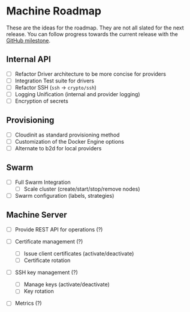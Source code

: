 # Machine Roadmap

These are the ideas for the roadmap.  They are not all slated for the next
release.  You can follow progress towards the current release with the 
[GitHub milestone](https://github.com/docker/machine/milestones/0.2.0).

## Internal API
 - [ ] Refactor Driver architecture to be more concise for providers
 - [ ] Integration Test suite for drivers
 - [ ] Refactor SSH (`ssh` -> `crypto/ssh`)
 - [ ] Logging Unification (internal and provider logging)
 - [ ] Encryption of secrets

## Provisioning
 - [ ] Cloudinit as standard provisioning method
 - [ ] Customization of the Docker Engine options
 - [ ] Alternate to b2d for local providers

## Swarm
 - [ ] Full Swarm Integration
   - [ ] Scale cluster (create/start/stop/remove nodes)
 - [ ] Swarm configuration (labels, strategies)

## Machine Server
 - [ ] Provide REST API for operations (?)
 - [ ] Certificate management (?)
   - [ ] Issue client certificates (activate/deactivate)
   - [ ] Certificate rotation
 - [ ] SSH key management (?)
   - [ ] Manage keys (activate/deactivate)
   - [ ] Key rotation
 - [ ] Metrics (?)

